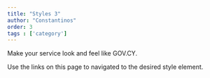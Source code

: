 ```yaml
---
title: "Styles 3"
author: "Constantinos"
order: 3
tags : ['category']
---
```

Make your service look and feel like GOV.CY.

Use the links on this page to navigated to the desired style element.
